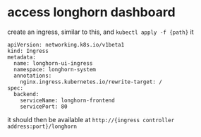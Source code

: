 # access longhorn dashboard
create an ingress, similar to this, and `kubectl apply -f {path}` it

```
apiVersion: networking.k8s.io/v1beta1
kind: Ingress
metadata:
  name: longhorn-ui-ingress
  namespace: longhorn-system
  annotations:
    nginx.ingress.kubernetes.io/rewrite-target: /
spec:
  backend:
    serviceName: longhorn-frontend
    servicePort: 80
```
it should then be available at `http://{ingress controller address:port}/longhorn`